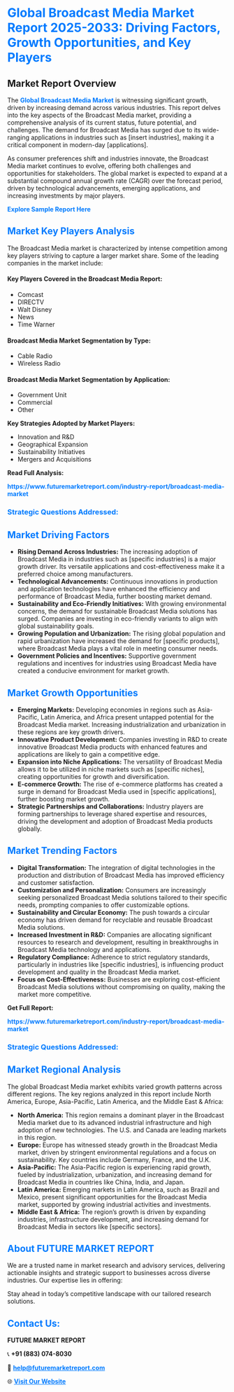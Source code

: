 <h1 style="color: #007BFF;">Global Broadcast Media Market Report 2025-2033: Driving Factors, Growth Opportunities, and Key Players</h1>

<section id="overview">
<h2>Market Report Overview</h2>
<p>The <a href="https://www.futuremarketreport.com/industry-report/broadcast-media-market" style="color: #007BFF; text-decoration: none;"><strong>Global Broadcast Media Market</strong></a> is witnessing significant growth, driven by increasing demand across various industries. This report delves into the key aspects of the Broadcast Media market, providing a comprehensive analysis of its current status, future potential, and challenges. The demand for Broadcast Media has surged due to its wide-ranging applications in industries such as [insert industries], making it a critical component in modern-day [applications].</p>
<p>As consumer preferences shift and industries innovate, the Broadcast Media market continues to evolve, offering both challenges and opportunities for stakeholders. The global market is expected to expand at a substantial compound annual growth rate (CAGR) over the forecast period, driven by technological advancements, emerging applications, and increasing investments by major players.</p>
</section>

<section id="overview">
<p><a href="https://www.futuremarketreport.com/request-sample/reportId=50779" style="color: #007BFF; text-decoration: none;"><strong>Explore Sample Report Here</strong></a></p>
</section>

<section id="key-players">
<h2 style="color: #007BFF;">Market Key Players Analysis</h2>
<p>The Broadcast Media market is characterized by intense competition among key players striving to capture a larger market share. Some of the leading companies in the market include:</p>
<h4>Key Players Covered in the Broadcast Media Report:</h4>
<ul><li>Comcast</li><li>DIRECTV</li><li>Walt Disney</li><li>News</li><li>Time Warner</li></ul>
<h4>Broadcast Media Market Segmentation by Type:</h4>
<ul><li>Cable Radio</li><li>Wireless Radio</li></ul>

<h4>Broadcast Media Market Segmentation by Application:</h4>
<ul><li>Government Unit</li><li>Commercial</li><li>Other</li></ul>
<p><strong>Key Strategies Adopted by Market Players:</strong></p>
<ul>
<li>Innovation and R&D</li>
<li>Geographical Expansion</li>
<li>Sustainability Initiatives</li>
<li>Mergers and Acquisitions</li>
</ul>
</section>

<section>
<p><strong>Read Full Analysis: </strong></p><a href="https://www.futuremarketreport.com/industry-report/broadcast-media-market" style="color: #007BFF; text-decoration: none;"><strong>https://www.futuremarketreport.com/industry-report/broadcast-media-market</strong></a>
<h3 style="color: #007BFF;">Strategic Questions Addressed:</h3>
</section>

<section id="driving-factors">
<h2 style="color: #007BFF;">Market Driving Factors</h2>
<ul>
<li><strong>Rising Demand Across Industries:</strong> The increasing adoption of Broadcast Media in industries such as [specific industries] is a major growth driver. Its versatile applications and cost-effectiveness make it a preferred choice among manufacturers.</li>
<li><strong>Technological Advancements:</strong> Continuous innovations in production and application technologies have enhanced the efficiency and performance of Broadcast Media, further boosting market demand.</li>
<li><strong>Sustainability and Eco-Friendly Initiatives:</strong> With growing environmental concerns, the demand for sustainable Broadcast Media solutions has surged. Companies are investing in eco-friendly variants to align with global sustainability goals.</li>
<li><strong>Growing Population and Urbanization:</strong> The rising global population and rapid urbanization have increased the demand for [specific products], where Broadcast Media plays a vital role in meeting consumer needs.</li>
<li><strong>Government Policies and Incentives:</strong> Supportive government regulations and incentives for industries using Broadcast Media have created a conducive environment for market growth.</li>
</ul>
</section>

<section id="growth-opportunities">
<h2 style="color: #007BFF;">Market Growth Opportunities</h2>
<ul>
<li><strong>Emerging Markets:</strong> Developing economies in regions such as Asia-Pacific, Latin America, and Africa present untapped potential for the Broadcast Media market. Increasing industrialization and urbanization in these regions are key growth drivers.</li>
<li><strong>Innovative Product Development:</strong> Companies investing in R&D to create innovative Broadcast Media products with enhanced features and applications are likely to gain a competitive edge.</li>
<li><strong>Expansion into Niche Applications:</strong> The versatility of Broadcast Media allows it to be utilized in niche markets such as [specific niches], creating opportunities for growth and diversification.</li>
<li><strong>E-commerce Growth:</strong> The rise of e-commerce platforms has created a surge in demand for Broadcast Media used in [specific applications], further boosting market growth.</li>
<li><strong>Strategic Partnerships and Collaborations:</strong> Industry players are forming partnerships to leverage shared expertise and resources, driving the development and adoption of Broadcast Media products globally.</li>
</ul>
</section>

<section id="trending-factors">
<h2 style="color: #007BFF;">Market Trending Factors</h2>
<ul>
<li><strong>Digital Transformation:</strong> The integration of digital technologies in the production and distribution of Broadcast Media has improved efficiency and customer satisfaction.</li>
<li><strong>Customization and Personalization:</strong> Consumers are increasingly seeking personalized Broadcast Media solutions tailored to their specific needs, prompting companies to offer customizable options.</li>
<li><strong>Sustainability and Circular Economy:</strong> The push towards a circular economy has driven demand for recyclable and reusable Broadcast Media solutions.</li>
<li><strong>Increased Investment in R&D:</strong> Companies are allocating significant resources to research and development, resulting in breakthroughs in Broadcast Media technology and applications.</li>
<li><strong>Regulatory Compliance:</strong> Adherence to strict regulatory standards, particularly in industries like [specific industries], is influencing product development and quality in the Broadcast Media market.</li>
<li><strong>Focus on Cost-Effectiveness:</strong> Businesses are exploring cost-efficient Broadcast Media solutions without compromising on quality, making the market more competitive.</li>
</ul>
</section>

<section>
<p><strong>Get Full Report: </strong></p><a href="https://www.futuremarketreport.com/industry-report/broadcast-media-market" style="color: #007BFF; text-decoration: none;"><strong>https://www.futuremarketreport.com/industry-report/broadcast-media-market</strong></a>
<h3 style="color: #007BFF;">Strategic Questions Addressed:</h3>
</section>


<section id="regional-analysis">
<h2 style="color: #007BFF;">Market Regional Analysis</h2>
<p>The global Broadcast Media market exhibits varied growth patterns across different regions. The key regions analyzed in this report include North America, Europe, Asia-Pacific, Latin America, and the Middle East & Africa:</p>
<ul>
<li><strong>North America:</strong> This region remains a dominant player in the Broadcast Media market due to its advanced industrial infrastructure and high adoption of new technologies. The U.S. and Canada are leading markets in this region.</li>
<li><strong>Europe:</strong> Europe has witnessed steady growth in the Broadcast Media market, driven by stringent environmental regulations and a focus on sustainability. Key countries include Germany, France, and the U.K.</li>
<li><strong>Asia-Pacific:</strong> The Asia-Pacific region is experiencing rapid growth, fueled by industrialization, urbanization, and increasing demand for Broadcast Media in countries like China, India, and Japan.</li>
<li><strong>Latin America:</strong> Emerging markets in Latin America, such as Brazil and Mexico, present significant opportunities for the Broadcast Media market, supported by growing industrial activities and investments.</li>
<li><strong>Middle East & Africa:</strong> The region’s growth is driven by expanding industries, infrastructure development, and increasing demand for Broadcast Media in sectors like [specific sectors].</li>
</ul>
</section>

<footer>
<h2 style="color: #007BFF;">About FUTURE MARKET REPORT</h2>
<p>We are a trusted name in market research and advisory services, delivering actionable insights and strategic support to businesses across diverse industries. Our expertise lies in offering:</p>

<p>Stay ahead in today’s competitive landscape with our tailored research solutions.</p>

<h2 style="color: #007BFF;">Contact Us:</h2>
<p><strong>FUTURE MARKET REPORT</strong></p>
<p>📞 <strong>+91 (883) 074-8030</strong></p>
<p>📧 <strong><a href="mailto:help@futuremarketreport.com" style="color: #007BFF;">help@futuremarketreport.com</a></strong></p>
<p>🌐 <strong><a href="https://www.futuremarketreport.com/" style="color: #007BFF;">Visit Our Website</a></strong></p>
</footer>